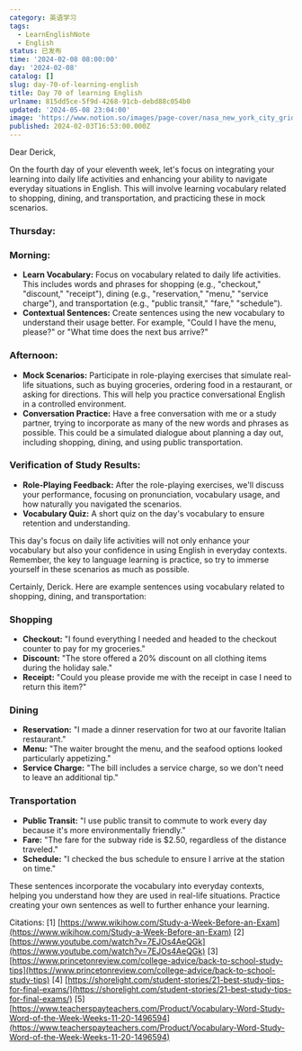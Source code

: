 ```yaml
---
category: 英语学习
tags:
  - LearnEnglishNote
  - English
status: 已发布
time: '2024-02-08 08:00:00'
day: '2024-02-08'
catalog: []
slug: day-70-of-learning-english
title: Day 70 of learning English
urlname: 815dd5ce-5f9d-4268-91cb-debd88c054b0
updated: '2024-05-08 23:04:00'
image: 'https://www.notion.so/images/page-cover/nasa_new_york_city_grid.jpg'
published: 2024-02-03T16:53:00.000Z
---
```


Dear Derick,


On the fourth day of your eleventh week, let's focus on integrating your learning into daily life activities and enhancing your ability to navigate everyday situations in English. This will involve learning vocabulary related to shopping, dining, and transportation, and practicing these in mock scenarios.


### Thursday:


### Morning:

- **Learn Vocabulary:** Focus on vocabulary related to daily life activities. This includes words and phrases for shopping (e.g., "checkout," "discount," "receipt"), dining (e.g., "reservation," "menu," "service charge"), and transportation (e.g., "public transit," "fare," "schedule").
- **Contextual Sentences:** Create sentences using the new vocabulary to understand their usage better. For example, "Could I have the menu, please?" or "What time does the next bus arrive?"

### Afternoon:

- **Mock Scenarios:** Participate in role-playing exercises that simulate real-life situations, such as buying groceries, ordering food in a restaurant, or asking for directions. This will help you practice conversational English in a controlled environment.
- **Conversation Practice:** Have a free conversation with me or a study partner, trying to incorporate as many of the new words and phrases as possible. This could be a simulated dialogue about planning a day out, including shopping, dining, and using public transportation.

### Verification of Study Results:

- **Role-Playing Feedback:** After the role-playing exercises, we'll discuss your performance, focusing on pronunciation, vocabulary usage, and how naturally you navigated the scenarios.
- **Vocabulary Quiz:** A short quiz on the day's vocabulary to ensure retention and understanding.

This day's focus on daily life activities will not only enhance your vocabulary but also your confidence in using English in everyday contexts. Remember, the key to language learning is practice, so try to immerse yourself in these scenarios as much as possible.


Certainly, Derick. Here are example sentences using vocabulary related to shopping, dining, and transportation:


### Shopping

- **Checkout:** "I found everything I needed and headed to the checkout counter to pay for my groceries."
- **Discount:** "The store offered a 20% discount on all clothing items during the holiday sale."
- **Receipt:** "Could you please provide me with the receipt in case I need to return this item?"

### Dining

- **Reservation:** "I made a dinner reservation for two at our favorite Italian restaurant."
- **Menu:** "The waiter brought the menu, and the seafood options looked particularly appetizing."
- **Service Charge:** "The bill includes a service charge, so we don't need to leave an additional tip."

### Transportation

- **Public Transit:** "I use public transit to commute to work every day because it's more environmentally friendly."
- **Fare:** "The fare for the subway ride is $2.50, regardless of the distance traveled."
- **Schedule:** "I checked the bus schedule to ensure I arrive at the station on time."

These sentences incorporate the vocabulary into everyday contexts, helping you understand how they are used in real-life situations. Practice creating your own sentences as well to further enhance your learning.


Citations:
[1] [https://www.wikihow.com/Study-a-Week-Before-an-Exam](https://www.wikihow.com/Study-a-Week-Before-an-Exam)
[2] [https://www.youtube.com/watch?v=7EJOs4AeQGk](https://www.youtube.com/watch?v=7EJOs4AeQGk)
[3] [https://www.princetonreview.com/college-advice/back-to-school-study-tips](https://www.princetonreview.com/college-advice/back-to-school-study-tips)
[4] [https://shorelight.com/student-stories/21-best-study-tips-for-final-exams/](https://shorelight.com/student-stories/21-best-study-tips-for-final-exams/)
[5] [https://www.teacherspayteachers.com/Product/Vocabulary-Word-Study-Word-of-the-Week-Weeks-11-20-1496594](https://www.teacherspayteachers.com/Product/Vocabulary-Word-Study-Word-of-the-Week-Weeks-11-20-1496594)

